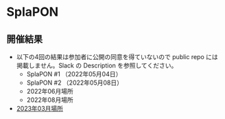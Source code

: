 # SplaPON

## 開催結果

- 以下の4回の結果は参加者に公開の同意を得ていないので public repo には掲載しません。Slack の Description を参照してください。
  - SplaPON #1 （2022年05月04日）
  - SplaPON #2 （2022年05月08日）
  - 2022年06月場所
  - 2022年08月場所
- [2023年03月場所](splapon-202303/)
